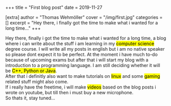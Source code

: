 +++
title = "First blog post"
date = 2019-11-27

[extra]
author = "Thomas Wehmöller"
cover = "/img/first.jpg"
categories = []
excerpt = "Hey there, i finally got the time to make what i wanted for a long time..." 
+++

Hey there,
finally i got the time to make what i wanted for a long time,
a blog where i can write about the stuff i am learning in my <mark>computer science</mark> degree course.
I will write all my posts in english but i am no native speaker so please dont expect it
to be perfect.
At the moment i have much to-do because of upcoming exams but after that i will start my
blog with a introduction to a programming language. I am still deciding whether it will be
<mark>C++, Python or Java</mark>.  
After that i definitly also want to make tutorials on <mark>linux</mark> and some <mark>gaming</mark> related stuff
might also come.  
If i really have the freetime, i will make <mark>videos</mark> based on the blog posts i wrote on youtube,
but till then i must buy a new microphone.  
So thats it, stay tuned...
